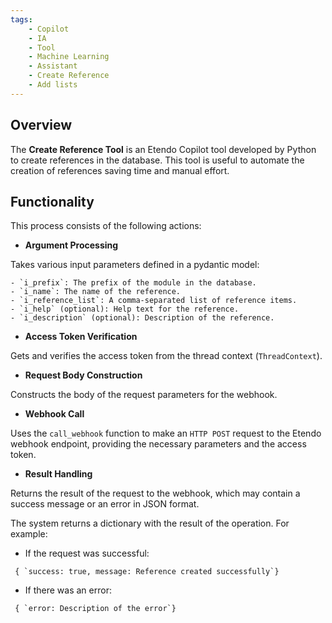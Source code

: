 ```yaml
---
tags:
    - Copilot
    - IA
    - Tool
    - Machine Learning
    - Assistant
    - Create Reference
    - Add lists
---
```


## Overview

The **Create Reference Tool** is an Etendo Copilot tool developed by Python to create references in the database. This tool is useful to automate the creation of references saving time and manual effort.  

## Functionality

This process consists of the following actions:

- **Argument Processing** 

Takes various input parameters defined in a pydantic model:

    - `i_prefix`: The prefix of the module in the database.
    - `i_name`: The name of the reference.
    - `i_reference_list`: A comma-separated list of reference items.
    - `i_help` (optional): Help text for the reference.
    - `i_description` (optional): Description of the reference.

- **Access Token Verification**

Gets and verifies the access token from the thread context (`ThreadContext`).

- **Request Body Construction**

Constructs the body of the request parameters for the webhook.

- **Webhook Call**

Uses the `call_webhook` function to make an `HTTP POST` request to the Etendo webhook endpoint, providing the necessary parameters and the access token.

- **Result Handling**

Returns the result of the request to the webhook, which may contain a success message or an error in JSON format.


The system returns a dictionary with the result of the operation. For example:

- If the request was successful:

```
 { `success: true, message: Reference created successfully`}

```

- If there was an error:

```
 { `error: Description of the error`}

```